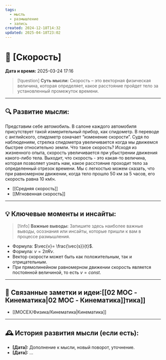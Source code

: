 ```yaml
---
tags:
  - мысль
  - размышление
  - запись
created: 2024-12-18T14:32
updated: 2025-04-18T23:02
---
```


# 💭  [Скорость]

**Дата и время:** 2025-03-24 17:16

> [!question] **Суть мысли:**
> Скорость – это векторная физическая величина, которая определяет, какое расстояние пройдет тело за установленный промежуток времени.

---

## 🔍 Развитие мысли:

Представим себе автомобиль. В салоне каждого автомобиля присутствует такой измерительный прибор, как спидометр. В переводе с английского, спидометр означает “изменение скорости”. Судя по наблюдениям, стрелка спидометра увеличивается когда мы движемся быстрее относительно земли. Что такое скорость? 
Исходя из жизненного опыта, скорость увеличивается при убыстрении движения какого-либо тела. Выходит, что скорость - это какая-то величина, которая позволяет узнать нам, какое расстояние проходит тело за определенный отрезок времени. Мы с легкостью можем сказать, что при равномерном движении, когда тело прошло 50 км за 5 часов, его скорость равна 10 км\ч.

- [[Средняя скорость]]
- [[Мгновенная скорость]]

---

## 💡 Ключевые моменты и инсайты:

> [!info] **Важные выводы:**
> Запишите здесь наиболее важные выводы, осознания или инсайты, которые пришли к вам в процессе размышления.

- Формула: $\vec{v}= \frac{\vec{s}}{t}$.
- Формула: $v=2\pi R\nu$.
- Вектор скорости может быть как положительным, так и отрицательным.
- При прямолинейном равномерном движении скорость является постоянной величиной, то есть $v =const$.

---

## 🔄 Связанные заметки и идеи:[[02 MOC - Кинематика|02 MOC - Кинематика]]тика]]
- [[MOCEX/Физика/Кинематика|Кинематика]]

---

## 🕰️ История развития мысли (если есть):

* **[Дата]:**  Дополнение к мысли, новый поворот, уточнение.
* **[Дата]:**  ...